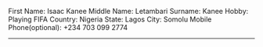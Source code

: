 First Name: Isaac Kanee
Middle Name: Letambari
Surname: Kanee
Hobby: Playing FIFA
Country: Nigeria
State: Lagos
City: Somolu
Mobile Phone(optional): +234 703 099 2774

-----------------------------------------------------------------------------------------------------------------------------------------------------
